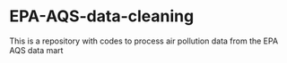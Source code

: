 # EPA-AQS-data-cleaning
This is a repository with codes to process air pollution data from the EPA AQS data mart
